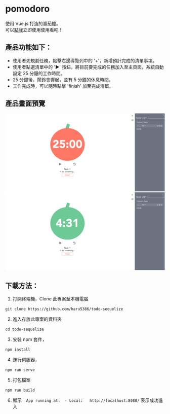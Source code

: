 # pomodoro
使用 Vue.js 打造的番茄鐘。<br />
可以[點我](https://haru5386.github.io/sideproject-pomodoro/#/)立即使用使用看吧！

## 產品功能如下：
 * 使用者先規劃任務，點擊右邊導覽列中的 '+'，新增預計完成的清單事項。
 * 使用者點選清單中的 '▶' 按鈕，將目前要完成的任務加入至主頁面，系統自動設定 25 分鐘的工作時間。
 * 25 分鐘後，鬧鈴會響起，並有 5 分鐘的休息時間。
 * 工作完成時，可以隨時點擊 'finish' 加至完成清單。

## 產品畫面預覽
![](./src/picture/forum-pic2.png)
![](./src/picture/forum-pic1.png)

## 下載方法：
 1. 打開終端機，Clone 此專案至本機電腦
 
```
git clone https://github.com/haru5386/todo-sequelize
```

2. 進入存放此專案的資料夾

```
cd todo-sequelize
```

3. 安裝 npm 套件，

```
npm install
```

4. 運行伺服器，

```
npm run serve
```

5. 打包檔案

```
npm run build
```

6. 顯示`  App running at:  - Local:   http://localhost:8080/`
   表示成功進入

